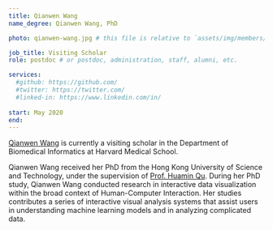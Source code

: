 ```yaml
---
title: Qianwen Wang
name_degree: Qianwen Wang, PhD

photo: qianwen-wang.jpg # this file is relative to `assets/img/members/`

job_title: Visiting Scholar
role: postdoc # or postdoc, administration, staff, alumni, etc.

services:
  #github: https://github.com/
  #twitter: https://twitter.com/
  #linked-in: https://www.linkedin.com/in/
  
start: May 2020
end:
---
```

[Qianwen Wang](http://wangqianwen0418.github.io) is currently a visiting scholar in the Department of Biomedical Informatics at Harvard Medical School.

Qianwen Wang received her PhD from the Hong Kong University of Science and Technology, under the supervision of [Prof. Huamin Qu](http://huamin.org).
During her PhD study, Qianwen Wang conducted research in interactive data visualization within the broad context of Human-Computer Interaction. 
Her studies contributes a series of interactive visual analysis systems that assist users in understanding machine learning models and in analyzing complicated data.
